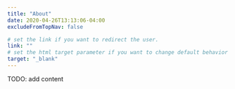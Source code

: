 ```yaml
---
title: "About"
date: 2020-04-26T13:13:06-04:00
excludeFromTopNav: false

# set the link if you want to redirect the user.
link: ""
# set the html target parameter if you want to change default behavior
target: "_blank"
---
```


TODO: add content
